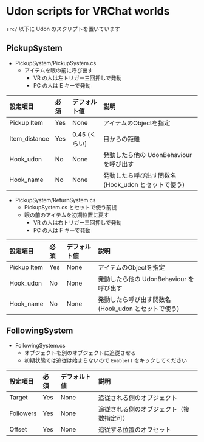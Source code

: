 # Udon scripts for VRChat worlds

`src/` 以下に Udon のスクリプトを置いています

## PickupSystem

- PickupSystem/PickupSystem.cs
    - アイテムを眼の前に呼び出す
        - VR の人は左トリガー三回押しで発動
        - PC の人は E キーで発動

| 設定項目      | 必須 | デフォルト値 | 説明                      |
|:--------------|:-----|:-------------|:--------------------------|
| Pickup Item   | Yes  | None         | アイテムのObjectを指定 |
| Item_distance | Yes  | 0.45 (くらい)| 目からの距離 |
| Hook_udon     | No   | None         | 発動したら他の UdonBehaviour を呼び出す |
| Hook_name     | No   | None         | 発動したら呼び出す関数名 (Hook_udon とセットで使う) |

- PickupSystem/ReturnSystem.cs
    - PickupSystem.cs とセットで使う前提
    - 眼の前のアイテムを初期位置に戻す
        - VR の人は右トリガー三回押しで発動
        - PC の人は F キーで発動

| 設定項目      | 必須 | デフォルト値 | 説明                      |
|:--------------|:-----|:-------------|:--------------------------|
| Pickup Item   | Yes  | None         | アイテムのObjectを指定 |
| Hook_udon     | No   | None         | 発動したら他の UdonBehaviour を呼び出す |
| Hook_name     | No   | None         | 発動したら呼び出す関数名 (Hook_udon とセットで使う) |

## FollowingSystem

- FollowingSystem.cs
    - オブジェクトを別のオブジェクトに追従させる
    - 初期状態では追従は始まらないので `Enable()` をキックしてください

| 設定項目      | 必須 | デフォルト値 | 説明                       |
|:--------------|:-----|:-------------|:---------------------------|
| Target        | Yes  | None         | 追従される側のオブジェクト |
| Followers     | Yes  | None         | 追従される側のオブジェクト（複数指定可） |
| Offset        | Yes  | None         | 追従する位置のオフセット   |
